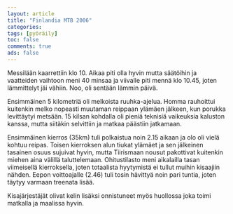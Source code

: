 ```yaml
---
layout: article 
title: "Finlandia MTB 2006" 
categories: 
tags: [pyöräily]
toc: false 
comments: true 
ads: false 
---
```


Messilään kaarrettiin klo 10. Aikaa piti olla hyvin mutta säätöihin ja
vaatteiden vaihtoon meni 40 minsaa ja viivalle piti mennä klo 10.45,
joten lämmittelyt jäi vähiin. Noo, oli sentään lämmin päivä.

Ensimmäinen 5 kilometriä oli melkoista ruuhka-ajelua. Homma rauhoittui
kuitenkin melko nopeasti muutaman reippaan ylämäen jälkeen, kun porukka
levittäytyi metsään. 15 kilsan kohdalla oli pieniä teknisiä vaikeuksia
kaluston kanssa, mutta siitäkin selvittiin ja matkaa päästiin jatkamaan.

Ensimmäinen kierros (35km) tuli polkaistua noin 2.15 aikaan ja olo oli
vielä kohtuu reipas. Toisen kierroksen alun tiukat ylämäet ja sen
jälkeinen tasainen osuus sujuivat hyvin, mutta Tiirismaan nousut
pakottivat kuitenkin miehen aina välillä taluttelemaan. Ohitustilasto
meni aikalailla tasan viimeisellä kierroksella, joten totaalista
hyytymistä ei tullut muihin kisaajiin nähden. Eepon voittoajalle (2.46)
tuli tosin hävittyä noin pari tuntia, joten täytyy varmaan treenata
lisää.

Kisajärjestäjät olivat kelin lisäksi onnistuneet myös huollossa joka
toimi matkalla ja maalissa hyvin.


